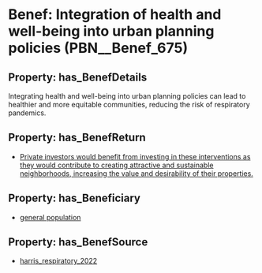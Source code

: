 # Benef: __Integration of health and well-being into urban planning policies__ (PBN__Benef_675)

## Property: has_BenefDetails

Integrating health and well-being into urban planning policies can lead to healthier and more equitable communities, reducing the risk of respiratory pandemics.

## Property: has_BenefReturn

* [Private investors would benefit from investing in these interventions as they would contribute to creating attractive and sustainable neighborhoods, increasing the value and desirability of their properties.](../BenefReturn/PBN__BenefReturn_722)

## Property: has_Beneficiary

* [general population](../Stakeholder/PBN__Stakeholder_9)

## Property: has_BenefSource

* [harris_respiratory_2022](../Article/PBN__Article_133)

